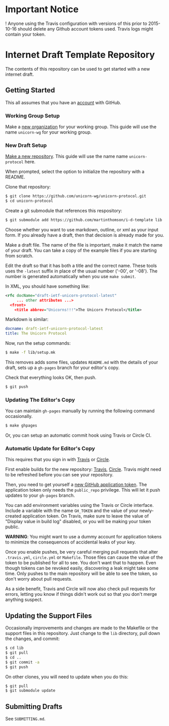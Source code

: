 # Important Notice

! Anyone using the Travis configuration with versions of this prior to 2015-10-16
should delete any Github account tokens used.  Travis logs might contain
your token.

# Internet Draft Template Repository

The contents of this repository can be used to get started with a new internet
draft.

## Getting Started

This all assumes that you have an [account](https://github.com/join) with
GitHub.

### Working Group Setup

Make a [new organization](https://github.com/organizations/new) for your working
group.  This guide will use the name `unicorn-wg` for your working group.

### New Draft Setup

[Make a new repository](https://github.com/new).  This guide will use the
name name `unicorn-protocol` here.

When prompted, select the option to initialize the repository with a README.

Clone that repository:
```sh
$ git clone https://github.com/unicorn-wg/unicorn-protocol.git
$ cd unicorn-protocol
```

Create a git submodule that references this respository:
```sh
$ git submodule add https://github.com/martinthomson/i-d-template lib
```

Choose whether you want to use markdown, outline, or xml as your input form.
If you already have a draft, then that decision is already made for you.

Make a draft file.  The name of the file is important, make it match the name of
your draft.  You can take a copy of the example files if you are starting from
scratch.

Edit the draft so that it has both a title and the correct name.  These tools
uses the `-latest` suffix in place of the usual number ('-00', or '-08').  The
number is generated automatically when you use `make submit`.

In XML, you should have something like:
```xml
<rfc docName="draft-ietf-unicorn-protocol-latest"
     ... other attributes ...>
  <front>
    <title abbrev="Unicorns!!!">The Unicorn Protocol</title>
```

Markdown is similar:
```yaml
docname: draft-ietf-unicorn-protocol-latest
title: The Unicorn Protocol
```

Now, run the setup commands:
```sh
$ make -f lib/setup.mk
```

This removes adds some files, updates `README.md` with the details of your
draft, sets up a `gh-pages` branch for your editor's copy.

Check that everything looks OK, then push.
```sh
$ git push
```


### Updating The Editor's Copy

You can maintain `gh-pages` manually by running the following command
occasionally.

```sh
$ make ghpages
```

Or, you can setup an automatic commit hook using Travis or Circle CI.


### Automatic Update for Editor's Copy

This requires that you sign in with [Travis](https://travis-ci.org/) or
[Circle](https://circleci.com/).

First enable builds for the new repository:
[Travis](https://travis-ci.org/profile),
[Circle](https://circleci.com/add-projects).  Travis might need to be refreshed
before you can see your repository.

Then, you need to get yourself a [new GitHub application
token](https://github.com/settings/tokens/new).  The application token only
needs the `public_repo` privilege.  This will let it push updates to your
`gh-pages` branch.

You can add environment variables using the Travis or Circle interface.  Include
a variable with the name `GH_TOKEN` and the value of your newly-created
application token.  On Travis, make sure to leave the value of "Display value in
build log" disabled, or you will be making your token public.

**WARNING**: You might want to use a dummy account for application tokens to
minimize the consequences of accidental leaks of your key.

Once you enable pushes, be very careful merging pull requests that alter
`.travis.yml`, `circle.yml` or `Makefile`.  Those files can cause the value of
the token to be published for all to see.  You don't want that to happen.  Even
though tokens can be revoked easily, discovering a leak might take some time.
Only pushes to the main repository will be able to see the token, so don't worry
about pull requests.

As a side benefit, Travis and Circle will now also check pull requests for
errors, letting you know if things didn't work out so that you don't merge
anything suspect.


## Updating the Support Files

Occasionally improvements and changes are made to the Makefile or the
support files in this repository.  Just change to the `lib` directory,
pull down the changes, and commit:

```sh
$ cd lib
$ git pull
$ cd ..
$ git commit -a
$ git push
```

On other clones, you will need to update when you do this:

```sh
$ git pull
$ git submodule update
```


## Submitting Drafts

See `SUBMITTING.md`.
